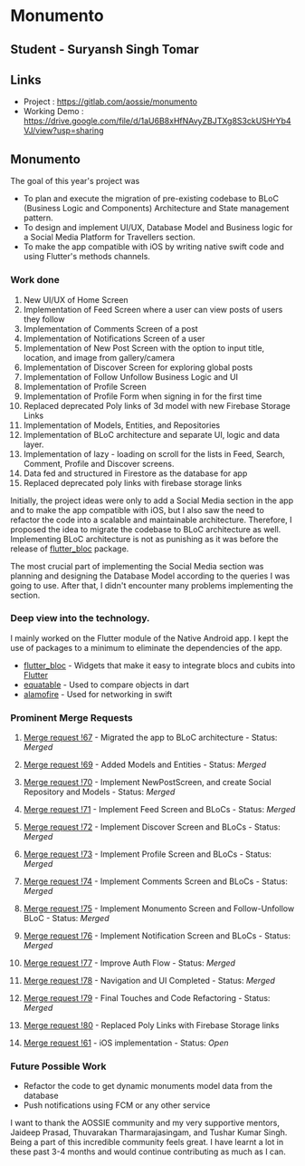 
# Monumento

## Student - Suryansh Singh Tomar
## Links
- Project : https://gitlab.com/aossie/monumento
- Working Demo : https://drive.google.com/file/d/1aU6B8xHfNAvyZBJTXg8S3ckUSHrYb4VJ/view?usp=sharing
## Monumento


The goal of this year's project was

- To plan and execute the migration of pre-existing codebase to BLoC (Business Logic and Components) Architecture and State management pattern.
- To design and implement UI/UX, Database Model and Business logic for a Social Media Platform for Travellers section.
- To make the app compatible with iOS by writing native swift code and using Flutter's methods channels.


### Work done


1. New UI/UX of Home Screen
2. Implementation of Feed Screen where a user can view posts of users they follow
3. Implementation of Comments Screen of a post
4. Implementation of Notifications Screen of a user
5. Implementation of New Post Screen with the option to input title, location, and image from gallery/camera
6. Implementation of Discover Screen for exploring global posts
7. Implementation of Follow Unfollow Business Logic and UI
8. Implementation of Profile Screen
9. Implementation of Profile Form when signing in for the first time
10. Replaced deprecated Poly links of 3d model with new Firebase Storage Links
11. Implementation of Models, Entities, and Repositories
12. Implementation of BLoC architecture and separate UI, logic and data layer.
13. Implementation of lazy - loading on scroll for the lists in Feed, Search, Comment, Profile and Discover screens.
14. Data fed and structured in Firestore as the database for app
15. Replaced deprecated poly links with firebase storage links

Initially, the project ideas were only to add a Social Media section in the app and to make the app compatible with iOS, but I also saw the need to refactor the code into a scalable and maintainable architecture. Therefore, I proposed the idea to migrate the codebase to BLoC architecture as well. Implementing BLoC architecture is not as punishing as it was before the release of [flutter_bloc](https://pub.dev/packages/flutter_bloc) package.


The most crucial part of implementing the Social Media section was planning and designing the Database Model according to the queries I was going to use. After that, I didn't encounter many problems implementing the section.


### Deep view into the technology.


I mainly worked on the Flutter module of the Native Android app. I kept the use of packages to a minimum to eliminate the dependencies of the app.

* [flutter_bloc](https://pub.dev/packages/flutter_bloc) - Widgets that make it easy to integrate blocs and cubits into [Flutter](https://flutter.dev/)
* [equatable](https://pub.dev/packages/equatable) - Used to compare objects in dart
* [alamofire](https://github.com/Alamofire/Alamofire) - Used for networking in swift


### Prominent Merge Requests
1. [ Merge request !67](https://gitlab.com/aossie/monumento/-/merge_requests/67) -  Migrated the app to BLoC architecture - Status: *Merged*

2. [Merge request !69](https://gitlab.com/aossie/monumento/-/merge_requests/69) -  Added Models and Entities - Status: *Merged*

3. [Merge request !70](https://gitlab.com/aossie/monumento/-/merge_requests/70) - Implement NewPostScreen, and create Social Repository and Models - Status: *Merged*


4. [Merge request !71](https://gitlab.com/aossie/monumento/-/merge_requests/71) - Implement Feed Screen and BLoCs - Status: *Merged*


5. [Merge request !72](https://gitlab.com/aossie/monumento/-/merge_requests/72) - Implement Discover Screen and BLoCs - Status: *Merged*

6. [Merge request !73](https://gitlab.com/aossie/monumento/-/merge_requests/73) - Implement Profile Screen and BLoCs - Status: *Merged*

7. [Merge request !74](https://gitlab.com/aossie/monumento/-/merge_requests/74) - Implement Comments Screen and BLoCs - Status: *Merged*


8.  [Merge request !75](https://gitlab.com/aossie/monumento/-/merge_requests/75) - Implement Monumento Screen and Follow-Unfollow BLoC - Status: *Merged*
9. [Merge request !76](https://gitlab.com/aossie/monumento/-/merge_requests/76) - Implement Notification Screen and BLoCs - Status: *Merged*
10. [Merge request !77](https://gitlab.com/aossie/monumento/-/merge_requests/77) - Improve Auth Flow - Status: *Merged*
11. [Merge request !78](https://gitlab.com/aossie/monumento/-/merge_requests/78) - Navigation and UI Completed - Status: *Merged*
12. [Merge request !79](https://gitlab.com/aossie/monumento/-/merge_requests/79) - Final Touches and Code Refactoring - Status: *Merged*
13. [Merge request !80](https://gitlab.com/aossie/monumento/-/merge_requests/80) - Replaced Poly Links with Firebase Storage links
14. [Merge request !61](https://gitlab.com/aossie/monumento/-/merge_requests/61) - iOS implementation - Status: *Open*

### Future Possible Work
- Refactor the code to get dynamic monuments model data from the database
- Push notifications using FCM or any other service


I want to thank the AOSSIE community and my very supportive mentors, Jaideep Prasad, Thuvarakan Tharmarajasingam, and Tushar Kumar Singh. Being a part of this incredible community feels great. I have learnt a lot in these past 3-4 months and would continue contributing as much as I can.